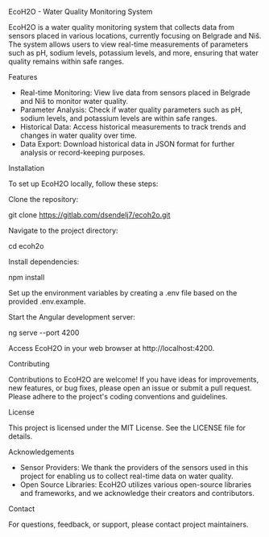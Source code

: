EcoH2O - Water Quality Monitoring System

EcoH2O is a water quality monitoring system that collects data from sensors placed in various locations, currently focusing on Belgrade and Niš. The system allows users to view real-time measurements of parameters such as pH, sodium levels, potassium levels, and more, ensuring that water quality remains within safe ranges.

Features

- Real-time Monitoring: View live data from sensors placed in Belgrade and Niš to monitor water quality.
- Parameter Analysis: Check if water quality parameters such as pH, sodium levels, and potassium levels are within safe ranges.
- Historical Data: Access historical measurements to track trends and changes in water quality over time.
- Data Export: Download historical data in JSON format for further analysis or record-keeping purposes.

Installation

To set up EcoH2O locally, follow these steps:

Clone the repository:

git clone https://gitlab.com/dsendelj7/ecoh2o.git

Navigate to the project directory:

cd ecoh2o

Install dependencies:

npm install

Set up the environment variables by creating a .env file based on the provided .env.example.

Start the Angular development server:

ng serve --port 4200

Access EcoH2O in your web browser at http://localhost:4200.

Contributing

Contributions to EcoH2O are welcome! If you have ideas for improvements, new features, or bug fixes, please open an issue or submit a pull request. Please adhere to the project's coding conventions and guidelines.

License

This project is licensed under the MIT License. See the LICENSE file for details.

Acknowledgements

- Sensor Providers: We thank the providers of the sensors used in this project for enabling us to collect real-time data on water quality.
- Open Source Libraries: EcoH2O utilizes various open-source libraries and frameworks, and we acknowledge their creators and contributors.

Contact

For questions, feedback, or support, please contact project maintainers.
